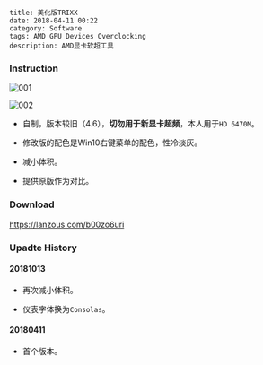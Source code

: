 ```
title: 美化版TRIXX
date: 2018-04-11 00:22
category: Software
tags: AMD GPU Devices Overclocking
description: AMD显卡软超工具
```

### Instruction

![001](/res/20180411-002202-001.webp)

![002](/res/20180411-002202-002.webp)

* 自制，版本较旧（4.6），**切勿用于新显卡超频**，本人用于`HD 6470M`。

* 修改版的配色是Win10右键菜单的配色，性冷淡灰。

* 减小体积。

* 提供原版作为对比。

### Download

<https://lanzous.com/b00zo6uri>

### Upadte History

#### 20181013

* 再次减小体积。

* 仪表字体换为`Consolas`。

#### 20180411

* 首个版本。
